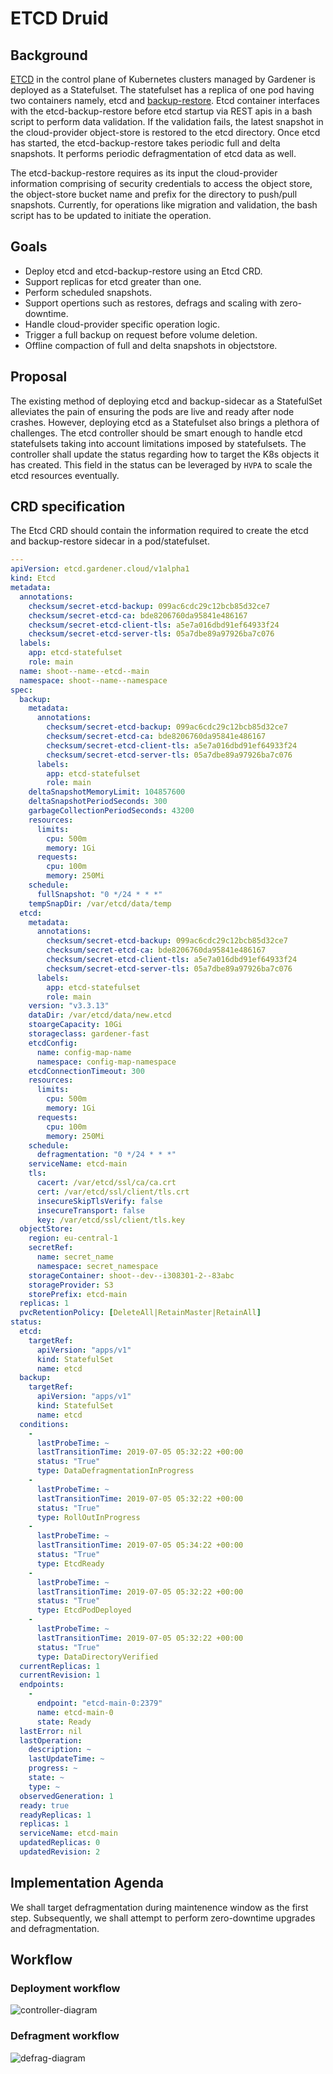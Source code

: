 # ETCD Druid
## Background
[ETCD](https://github.com/etcd-io/etcd) in the control plane of Kubernetes clusters managed by Gardener is  deployed as a Statefulset. The statefulset has a replica of one pod having two containers namely, etcd and [backup-restore](https://github.com/gardener/etcd-backup-restore). Etcd container interfaces with the etcd-backup-restore before etcd startup via REST apis in a bash script to perform data validation. If the validation fails, the latest snapshot in the cloud-provider object-store is restored to the etcd directory. Once etcd has started, the etcd-backup-restore takes periodic full and delta snapshots. It performs periodic defragmentation of etcd data as well. 

The etcd-backup-restore requires as its input the cloud-provider information comprising of security credentials to access the object store, the object-store bucket name and prefix for the directory to push/pull snapshots. Currently, for operations like migration and validation, the bash script has to be updated to initiate the operation. 

## Goals
* Deploy etcd and etcd-backup-restore using an Etcd CRD.
* Support replicas for etcd greater than one.
* Perform scheduled snapshots.
* Support opertions such as restores, defrags and scaling with zero-downtime.
* Handle cloud-provider specific operation logic.
* Trigger a full backup on request before volume deletion.
* Offline compaction of full and delta snapshots in objectstore.

## Proposal
The existing method of deploying etcd and backup-sidecar as a StatefulSet alleviates the pain of ensuring the pods are live and ready after node crashes. However, deploying etcd as a Statefulset also brings a plethora of challenges. The etcd controller should be smart enough to handle etcd statefulsets taking into account limitations imposed by statefulsets. The controller shall update the status regarding how to target the K8s objects it has created. This field in the status can be leveraged by `HVPA` to scale the etcd resources eventually.

## CRD specification
The Etcd CRD should contain the information required to create the etcd and backup-restore sidecar in a pod/statefulset.
```yaml
--- 
apiVersion: etcd.gardener.cloud/v1alpha1
kind: Etcd
metadata: 
  annotations: 
    checksum/secret-etcd-backup: 099ac6cdc29c12bcb85d32ce7
    checksum/secret-etcd-ca: bde8206760da95841e486167
    checksum/secret-etcd-client-tls: a5e7a016dbd91ef64933f24
    checksum/secret-etcd-server-tls: 05a7dbe89a97926ba7c076
  labels: 
    app: etcd-statefulset
    role: main
  name: shoot--name--etcd--main
  namespace: shoot--name--namespace
spec: 
  backup: 
    metadata: 
      annotations: 
        checksum/secret-etcd-backup: 099ac6cdc29c12bcb85d32ce7
        checksum/secret-etcd-ca: bde8206760da95841e486167
        checksum/secret-etcd-client-tls: a5e7a016dbd91ef64933f24
        checksum/secret-etcd-server-tls: 05a7dbe89a97926ba7c076
      labels: 
        app: etcd-statefulset
        role: main
    deltaSnapshotMemoryLimit: 104857600
    deltaSnapshotPeriodSeconds: 300
    garbageCollectionPeriodSeconds: 43200
    resources: 
      limits: 
        cpu: 500m
        memory: 1Gi
      requests: 
        cpu: 100m
        memory: 250Mi
    schedule: 
      fullSnapshot: "0 */24 * * *"
    tempSnapDir: /var/etcd/data/temp
  etcd: 
    metadata: 
      annotations: 
        checksum/secret-etcd-backup: 099ac6cdc29c12bcb85d32ce7
        checksum/secret-etcd-ca: bde8206760da95841e486167
        checksum/secret-etcd-client-tls: a5e7a016dbd91ef64933f24
        checksum/secret-etcd-server-tls: 05a7dbe89a97926ba7c076
      labels: 
        app: etcd-statefulset
        role: main
    version: "v3.3.13"
    dataDir: /var/etcd/data/new.etcd
    stoargeCapacity: 10Gi
    storageclass: gardener-fast
    etcdConfig: 
      name: config-map-name
      namespace: config-map-namespace
    etcdConnectionTimeout: 300
    resources: 
      limits: 
        cpu: 500m
        memory: 1Gi
      requests: 
        cpu: 100m
        memory: 250Mi
    schedule: 
      defragmentation: "0 */24 * * *"
    serviceName: etcd-main
    tls: 
      cacert: /var/etcd/ssl/ca/ca.crt
      cert: /var/etcd/ssl/client/tls.crt
      insecureSkipTlsVerify: false
      insecureTransport: false
      key: /var/etcd/ssl/client/tls.key
  objectStore: 
    region: eu-central-1
    secretRef: 
      name: secret_name
      namespace: secret_namespace
    storageContainer: shoot--dev--i308301-2--83abc
    storageProvider: S3
    storePrefix: etcd-main
  replicas: 1
  pvcRetentionPolicy: [DeleteAll|RetainMaster|RetainAll]
status: 
  etcd:
    targetRef:
      apiVersion: "apps/v1"
      kind: StatefulSet
      name: etcd
  backup:
    targetRef:
      apiVersion: "apps/v1"
      kind: StatefulSet
      name: etcd
  conditions: 
    - 
      lastProbeTime: ~
      lastTransitionTime: 2019-07-05 05:32:22 +00:00
      status: "True"
      type: DataDefragmentationInProgress
    - 
      lastProbeTime: ~
      lastTransitionTime: 2019-07-05 05:32:22 +00:00
      status: "True"
      type: RollOutInProgress
    - 
      lastProbeTime: ~
      lastTransitionTime: 2019-07-05 05:34:22 +00:00
      status: "True"
      type: EtcdReady
    - 
      lastProbeTime: ~
      lastTransitionTime: 2019-07-05 05:32:22 +00:00
      status: "True"
      type: EtcdPodDeployed
    - 
      lastProbeTime: ~
      lastTransitionTime: 2019-07-05 05:32:22 +00:00
      status: "True"
      type: DataDirectoryVerified
  currentReplicas: 1
  currentRevision: 1
  endpoints: 
    - 
      endpoint: "etcd-main-0:2379"
      name: etcd-main-0
      state: Ready
  lastError: nil
  lastOperation: 
    description: ~
    lastUpdateTime: ~
    progress: ~
    state: ~
    type: ~
  observedGeneration: 1
  ready: true
  readyReplicas: 1
  replicas: 1
  serviceName: etcd-main
  updatedReplicas: 0
  updatedRevision: 2
```

## Implementation Agenda
We shall target defragmentation during maintenence window as the first step. Subsequently, we shall attempt to perform zero-downtime upgrades and defragmentation.

## Workflow
### Deployment workflow
![controller-diagram](./controller.png)
### Defragment workflow
![defrag-diagram](./defrag.png)
